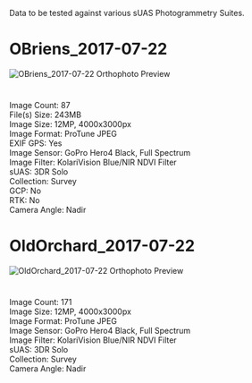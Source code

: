Data to be tested against various sUAS Photogrammetry Suites.  
#
# OBriens_2017-07-22
![OBriens_2017-07-22 Orthophoto Preview](/datasets/OBriens_2017-07-22.png?raw=true) 
#
Image Count: 87  
File(s) Size: 243MB  
Image Size: 12MP, 4000x3000px  
Image Format: ProTune JPEG  
EXIF GPS: Yes  
Image Sensor: GoPro Hero4 Black, Full Spectrum  
Image Filter: KolariVision Blue/NIR NDVI Filter  
sUAS: 3DR Solo  
Collection: Survey  
GCP: No  
RTK: No  
Camera Angle: Nadir  
#
# OldOrchard_2017-07-22
![OldOrchard_2017-07-22 Orthophoto Preview](/datasets/OldOrchard_2017-07-22.png?raw=true) 
#
Image Count: 171  
Image Size: 12MP, 4000x3000px  
Image Format: ProTune JPEG  
Image Sensor: GoPro Hero4 Black, Full Spectrum  
Image Filter: KolariVision Blue/NIR NDVI Filter  
sUAS: 3DR Solo  
Collection: Survey  
Camera Angle: Nadir

